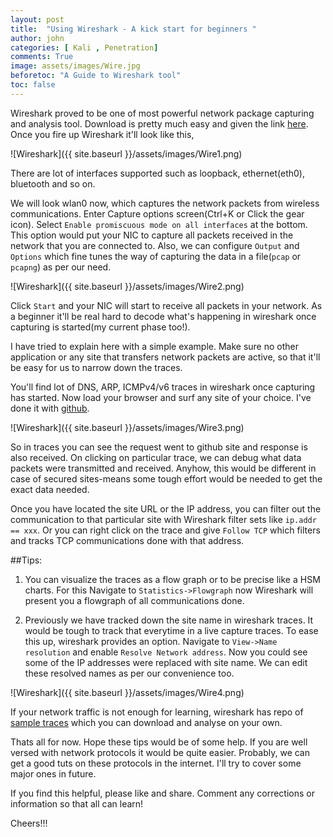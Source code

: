 ```yaml
---
layout: post
title:  "Using Wireshark - A kick start for beginners "
author: john
categories: [ Kali , Penetration]
comments: True
image: assets/images/Wire.jpg
beforetoc: "A Guide to Wireshark tool"
toc: false
---
```


Wireshark proved to be one of most powerful network package capturing and analysis tool. Download is pretty much easy and given the link [here](https://www.wireshark.org/download.html). Once you fire up Wireshark it'll look like this,

![Wireshark]({{ site.baseurl }}/assets/images/Wire1.png)

There are lot of interfaces supported such as loopback, ethernet(eth0), bluetooth and so on.

We will look wlan0 now, which captures the network packets from wireless communications.
Enter Capture options screen(Ctrl+K or Click the gear icon). Select `Enable promiscuous mode on all interfaces` at the bottom.
This option would put your NIC to capture all packets received in the network that you are connected to.
Also, we can configure `Output` and `Options` which fine tunes the way of capturing the data in a file(`pcap` or `pcapng`) as per our need.

![Wireshark]({{ site.baseurl }}/assets/images/Wire2.png)

Click `Start` and your NIC will start to receive all packets in your network. As a beginner it'll be real hard to decode what's happening in wireshark once capturing is started(my current phase too!).

I have tried to explain here with a simple example. Make sure no other application or any site that transfers network packets are active, so that it'll be easy for us to narrow down the traces.

You'll find lot of DNS, ARP, ICMPv4/v6 traces in wireshark once capturing has started. Now load your browser and surf any site of your choice. I've done it with [github](https://github.com/).

![Wireshark]({{ site.baseurl }}/assets/images/Wire3.png)

So in traces you can see the request went to github site and response is also received. On clicking on particular trace, we can debug what data packets were transmitted and received. Anyhow, this would be different in case of secured sites-means some tough effort would be needed to get the exact data needed.

Once you have located the site URL or the IP address, you can filter out the communication to that particular site with Wireshark filter sets like `ip.addr == xxx`. Or you can right click on the trace and give `Follow TCP` which filters and tracks TCP communications done with that address.

##Tips:
1. You can visualize the traces as a flow graph or to be precise like a HSM charts. For this Navigate to
`Statistics->Flowgraph`
now Wireshark will present you a flowgraph of all communications done.

2. Previously we have tracked down the site name in wireshark traces. It would be tough to track that everytime in a live capture traces. To ease this up, wireshark provides an option. Navigate to `View->Name resolution` and enable `Resolve Network address`. Now you could see some of the IP addresses were replaced with site name. We can edit these resolved names as per our convenience too.

![Wireshark]({{ site.baseurl }}/assets/images/Wire4.png)

If your network traffic is not enough for learning, wireshark has repo of [sample traces](https://wiki.wireshark.org/SampleCaptures) which you can download and analyse on your own.

Thats all for now. Hope these tips would be of some help. If you are well versed with network protocols it would be quite easier. Probably, we can get a good tuts on these protocols in the internet. I'll try to cover some major ones in future.

If you find this helpful, please like and share. Comment any corrections or information so that all can learn!

Cheers!!!
